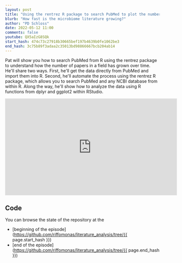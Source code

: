 ```yaml
---
layout: post
title: "Using the rentrez R package to search PubMed to plot the number of papers by year (CC212)"
blurb: "How fast is the microbiome literature growing?"
author: "PD Schloss"
date: 2022-05-12 11:00
comments: false
youtube: QX5aIzG8SQk
start_hash: 474c73c27918b30665bef197b4639b0fe1062be3
end_hash: 3c75b89f3adaa2c35013bd98866667bcb204ab14
---
```


Pat will show you how to search PubMed from R using the rentrez package to understand how the number of papers in a field has grown over time. He'll share two ways. First, he'll get the data directly from PubMed and import them into R. Second, he'll automate the process using the rentrez R package, which allows you to search PubMed and any NCBI database from within R. Along the way, he'll show how to analyze the data using R functions from dplyr and ggplot2 within RStudio.


<iframe style="margin: 0 auto;display:block;" width="560" height="315" src="https://www.youtube.com/embed/{{ page.youtube }}" frameborder="0" allow="accelerometer; autoplay; encrypted-media; gyroscope; picture-in-picture" allowfullscreen></iframe>


## Code

You can browse the state of the repository at the
* [beginning of the episode](https://github.com/riffomonas/literature_analysis/tree/{{ page.start_hash }})
* [end of the episode](https://github.com/riffomonas/literature_analysis/tree/{{ page.end_hash }})
